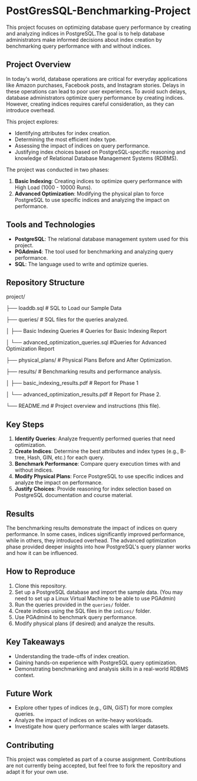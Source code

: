 # PostGresSQL-Benchmarking-Project
This project focuses on optimizing database query performance by creating and analyzing indices in PostgreSQL.The goal is to help database administrators make informed decisions about index creation by benchmarking query performance with and without indices.

## Project Overview
In today's world, database operations are critical for everyday applications like Amazon purchases, Facebook posts, and Instagram stories. Delays in these operations can lead to poor user experiences. To avoid such delays, database administrators optimize query performance by creating indices. However, creating indices requires careful consideration, as they can introduce overhead.

This project explores:
- Identifying attributes for index creation.
- Determining the most efficient index type.
- Assessing the impact of indices on query performance.
- Justifying index choices based on PostgreSQL-specific reasoning and knowledge of Relational Database Management Systems (RDBMS).

The project was conducted in two phases:
1. **Basic Indexing**: Creating indices to optimize query performance with High Load (1000 - 10000 Runs).
2. **Advanced Optimization**: Modifying the physical plan to force PostgreSQL to use specific indices and analyzing the impact on performance.

## Tools and Technologies
- **PostgreSQL**: The relational database management system used for this project.
- **PGAdmin4**: The tool used for benchmarking and analyzing query performance.
- **SQL**: The language used to write and optimize queries.

## Repository Structure
project/

├── loaddb.sql                  # SQL to Load our Sample Data

├── queries/                # SQL files for the queries analyzed.

│   ├── Basic Indexing Queries     # Queries for Basic Indexing Report

│   └── advanced_optimization_queries.sql #Queries for Advanced Optimization Report

├── physical_plans/         # Physical Plans Before and After Optimization.

├── results/                # Benchmarking results and performance analysis.

│   ├── basic_indexing_results.pdf       # Report for Phase 1

│   └── advanced_optimization_results.pdf # Report for Phase 2.

└── README.md               # Project overview and instructions (this file).


## Key Steps
1. **Identify Queries**: Analyze frequently performed queries that need optimization.
2. **Create Indices**: Determine the best attributes and index types (e.g., B-tree, Hash, GIN, etc.) for each query.
3. **Benchmark Performance**: Compare query execution times with and without indices.
4. **Modify Physical Plans**: Force PostgreSQL to use specific indices and analyze the impact on performance.
5. **Justify Choices**: Provide reasoning for index selection based on PostgreSQL documentation and course material.

## Results
The benchmarking results demonstrate the impact of indices on query performance. In some cases, indices significantly improved performance, while in others, they introduced overhead. The advanced optimization phase provided deeper insights into how PostgreSQL's query planner works and how it can be influenced.

## How to Reproduce
1. Clone this repository.
2. Set up a PostgreSQL database and import the sample data. (You may need to set up a Linux Virtual Machine to be able to use PGAdmin) 
3. Run the queries provided in the `queries/` folder.
4. Create indices using the SQL files in the `indices/` folder.
5. Use PGAdmin4 to benchmark query performance.
6. Modify physical plans (if desired) and analyze the results.

## Key Takeaways
- Understanding the trade-offs of index creation.
- Gaining hands-on experience with PostgreSQL query optimization.
- Demonstrating benchmarking and analysis skills in a real-world RDBMS context.

## Future Work
- Explore other types of indices (e.g., GIN, GiST) for more complex queries.
- Analyze the impact of indices on write-heavy workloads.
- Investigate how query performance scales with larger datasets.

## Contributing
This project was completed as part of a course assignment. Contributions are not currently being accepted, but feel free to fork the repository and adapt it for your own use.
